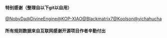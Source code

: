 #### 特别感谢（整理自以下git以自用）      

[@NobyDa](https://github.com/NobyDa/Script/tree/master)[@DivineEngine](https://github.com/DivineEngine/Profiles/tree/master)[@KOP-XIAO](https://github.com/KOP-XIAO/QuantumultX)[@Blackmatrix7](https://github.com/blackmatrix7/ios_rule_script)[@Koolson](https://github.com/Koolson/Qure)[@yichahucha](https://github.com/yichahucha/surge)
#### 所有规则数据来自互联网感谢开源项目作者辛勤付出
